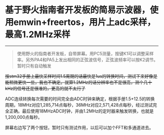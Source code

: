 # 基于野火指南者开发板的简易示波器，使用emwin+freertos，用片上adc采样，最高1.2MHz采样

***

> 使用野火的指南者开发板，自带屏幕。用PC5测量，按键K1可以调整采样率。另外PA4和PA5上发出相同的正弦波信号，正弦波频率可以按K2调节。暂时只有自动触发

~~按stm32手册上最快采样时间1.5周期的话最快是1us的转换时间，测试下来好像是能稍微更快一些，我也不确定。就算1.2MHz的话分辨率也不是很高，测个几十kHz的信号还是很准的，更高的就不太行了~~

ADC连续转换每次需要的时间完全由ADC时钟来确定，根据手册1.5+12.5的转换周期，18MHz对应1,285,714点每秒，36MHz对应2,571,428点每秒，经过测试完全正确。最后使用18MHzADC时钟，并由1.2MHz的定时器来触发转换，也就是1,200,000点每秒。

屏幕右边写了两个按钮，暂时只有测试作用，以后可以加个FFT和多通道进去。

